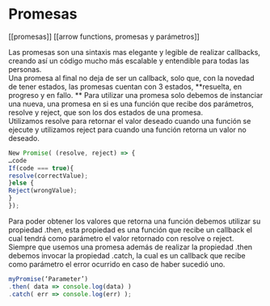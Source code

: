 # Promesas

[[promesas]]
[[arrow functions, promesas y parámetros]]

Las promesas son una sintaxis mas elegante y legible de realizar callbacks, creando así un código mucho más escalable y entendible para todas las personas.  
Una promesa al final no deja de ser un callback, solo que, con la novedad de tener estados, las promesas cuentan con 3 estados, **resuelta, en progreso y en fallo. ** 
Para utilizar una promesa solo debemos de instanciar una nueva, una promesa en si es una función que recibe dos parámetros, resolve y reject, que son los dos estados de una promesa.  
Utilizamos resolve para retornar el valor deseado cuando una función se ejecute y utilizamos reject para cuando una función retorna un valor no deseado.  
```js
New Promise( (resolve, reject) => {  
…code  
If(code === true){  
resolve(correctValue);  
}else {  
Reject(wrongValue);  
}  
});
```
Para poder obtener los valores que retorna una función debemos utilizar su propiedad .then, esta propiedad es una función que recibe un callback el cual tendrá como parámetro el valor retornado con resolve o reject.  
Siempre que usemos una promesa además de realizar la propiedad .then debemos invocar la propiedad .catch, la cual es un callback que recibe como parámetro el error ocurrido en caso de haber sucedió uno.
```js
myPromise(‘Parameter’)  
.then( data => console.log(data) )  
.catch( err => console.log(err) );
```